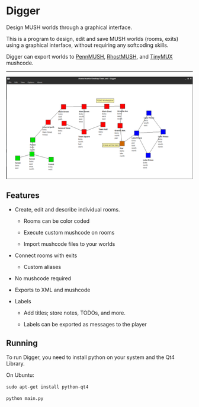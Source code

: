 # Digger
Design MUSH worlds through a graphical interface.

This is a program to design, edit and save MUSH worlds (rooms, exits) using a graphical interface, without requiring any softcoding skills.

Digger can export worlds to [PennMUSH](https://github.com/pennmush/pennmush),
[RhostMUSH](https://github.com/RhostMUSH/trunk), and
[TinyMUX](https://github.com/brazilofmux/tinymux)  mushcode.

* * *

![Alt](media/example.png "Example capture")

## Features

* Create, edit and describe individual rooms.

	* Rooms can be color coded

	* Execute custom mushcode on rooms

	* Import mushcode files to your worlds

* Connect rooms with exits

	* Custom aliases

* No mushcode required

* Exports to XML and mushcode

* Labels

	* Add titles; store notes, TODOs, and more.

	* Labels can be exported as messages to the player


## Running

To run Digger, you need to install python on your system and the Qt4 Library.

On Ubuntu:

`sudo apt-get install python-qt4`

`python main.py`
